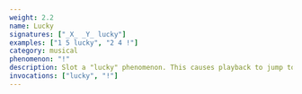 ```yaml
---
weight: 2.2
name: Lucky
signatures: ["_X_ _Y_ lucky"]
examples: ["1 5 lucky", "2 4 !"]
category: musical
phenomenon: "!"
description: Slot a "lucky" phenomenon. This causes playback to jump to a random, not-empty slot in the track.
invocations: ["lucky", "!"]
---
```

